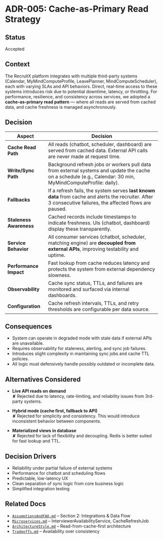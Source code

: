 # ADR-005: Cache-as-Primary Read Strategy

## Status

Accepted

## Context

The RecruitX platform integrates with multiple third-party systems (Calendar, MyMindComputeProfile, LeavePlanner, MindComputeScheduler),
each with varying SLAs and API behaviors. Direct, real-time access to these systems introduces risk due to potential
downtime, latency, or throttling. For performance, resilience, and consistency across services, we adopted a
**cache-as-primary read pattern** — where all reads are served from cached data, and cache freshness is managed
asynchronously.

## Decision

| Aspect                  | Decision                                                                                                                                                    |
|-------------------------|-------------------------------------------------------------------------------------------------------------------------------------------------------------|
| **Cache Read Path**     | All reads (chatbot, scheduler, dashboard) are served from cached data. External API calls are never made at request time.                                   |
| **Write/Sync Path**     | Background refresh jobs or workers pull data from external systems and update the cache on a schedule (e.g., Calendar: 30 min, MyMindComputeProfile: daily).              |
| **Fallbacks**           | If a refresh fails, the system serves **last known data** from cache and alerts the recruiter. After 3 consecutive failures, the affected flows are paused. |
| **Staleness Awareness** | Cached records include timestamps to indicate freshness. UIs (chatbot, dashboard) display these transparently.                                              |
| **Service Behavior**    | All consumer services (chatbot, scheduler, matching engine) are **decoupled from external APIs**, improving testability and uptime.                         |
| **Performance Impact**  | Fast lookup from cache reduces latency and protects the system from external dependency slowness.                                                           |
| **Observability**       | Cache sync status, TTLs, and failures are monitored and surfaced via internal dashboards.                                                                   |
| **Configuration**       | Cache refresh intervals, TTLs, and retry thresholds are configurable per data source.                                                                       |

## Consequences

- System can operate in degraded mode with stale data if external APIs are unavailable.
- Requires observability for staleness, alerting, and sync job failures.
- Introduces slight complexity in maintaining sync jobs and cache TTL policies.
- All logic must defensively handle possibly outdated or incomplete data.

## Alternatives Considered

- **Live API reads on demand**  
  ✘ Rejected due to latency, rate-limiting, and reliability issues from 3rd-party systems.

- **Hybrid mode (cache first, fallback to API)**  
  ✘ Rejected for simplicity and consistency. This would introduce inconsistent behavior between components.

- **Materialized views in database**  
  ✘ Rejected for lack of flexibility and decoupling. Redis is better suited for fast lookup and TTL.

## Decision Drivers

- Reliability under partial failure of external systems
- Performance for chatbot and scheduling flows
- Predictable, low-latency UX
- Clean separation of sync logic from core business logic
- Simplified integration testing

## Related Docs

- [`AssumptionsAndFAQ.md`](../AssumptionsAndFAQ.md) – Section 2: Integrations & Data Flow
- [`Microservices.md`](../Microservices.md) – InterviewerAvailabilityService, CacheRefreshJob
- [`ArchitectureStyle.md`](../ArchitectureStyle.md) – Read-from-cache-first architecture
- [`Tradeoffs.md`](../Tradeoffs.md) – Availability over consistency
